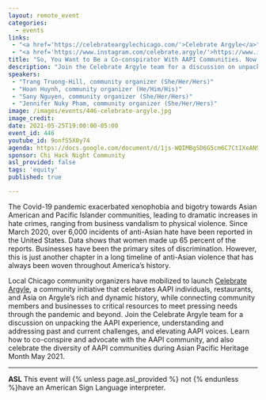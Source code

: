```yaml
---
layout: remote_event
categories:
  - events
links: 
 - "<a href='https://celebrateargylechicago.com/'>Celebrate Argyle</a>"
 - "<a href='https://www.instagram.com/celebrate.argyle/'>https://www.instagram.com/celebrate.argyle/</a>"
title: "So, You Want to Be a Co-conspirator With AAPI Communities. Now What?"
description: "Join the Celebrate Argyle team for a discussion on unpacking the AAPI experience, understanding and addressing past and current challenges, and elevating AAPI voices. Learn how to co-conspire and advocate with the AAPI community, and also celebrate the diversity of AAPI communities during Asian Pacific Heritage Month May 2021."
speakers:
 - "Trang Truong-Hill, community organizer (She/Her/Hers)"
 - "Hoan Huynh, community organizer (He/Him/His)"
 - "Sany Nguyen, community organizer (She/Her/Hers)"
 - "Jennifer Nuky Pham, community organizer (She/Her/Hers)"
image: /images/events/446-celebrate-argyle.jpg
image_credit:
date: 2021-05-25T19:00:00-05:00
event_id: 446
youtube_id: 9onfS5X0y74
agenda: https://docs.google.com/document/d/1js-WQIMBgSD6G5cm6C7CtIXeAN9T6b85ADgElbvw3Q8/edit?usp=sharing
sponsor: Chi Hack Night Community
asl_provided: false
tags: 'equity'
published: true

---
```


The Covid-19 pandemic exacerbated xenophobia and bigotry towards Asian American and Pacific Islander communities, leading to dramatic increases in hate crimes, ranging from business vandalism to physical violence. Since March 2020, over 6,000 incidents of anti-Asian hate have been reported in the United States. Data shows that women made up 65 percent of the reports. Businesses have been the primary sites of discrimination. However, this is just another chapter in a long timeline of anti-Asian violence that has always been woven throughout America’s history.

Local Chicago community organizers have mobilized to launch [Celebrate Argyle](https://celebrateargylechicago.com/), a community initiative that celebrates AAPI individuals, restaurants, and Asia on Argyle’s rich and dynamic history, while connecting community members and businesses to critical resources to meet pressing needs through the pandemic and beyond. Join the Celebrate Argyle team for a discussion on unpacking the AAPI experience, understanding and addressing past and current challenges, and elevating AAPI voices. Learn how to co-conspire and advocate with the AAPI community, and also celebrate the diversity of AAPI communities during Asian Pacific Heritage Month May 2021.

---

**ASL** This event will {% unless page.asl_provided %} not {% endunless %}have an American Sign Language interpreter.
